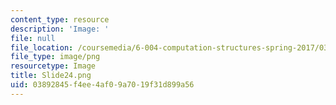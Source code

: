 ```yaml
---
content_type: resource
description: 'Image: '
file: null
file_location: /coursemedia/6-004-computation-structures-spring-2017/03892845f4ee4af09a7019f31d899a56_Slide24.png
file_type: image/png
resourcetype: Image
title: Slide24.png
uid: 03892845-f4ee-4af0-9a70-19f31d899a56
---
```


